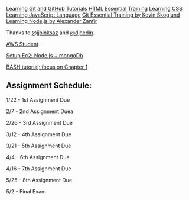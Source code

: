 [Learning Git and GitHub
Tutorials](https://www.lynda.com/Git-tutorials/Up-Running-Git-GitHub/409275-2.html)
[HTML Essential
Training](https://www.lynda.com/Web-Development-tutorials/HTML-Essential-Training/170427-2.html)
[Learning
CSS](https://www.lynda.com/CSS-tutorials/CSS-Fundamentals/417645-2.html)
[Learning JavaScript
Language](https://www.lynda.com/JavaScript-tutorials/Introducing-JavaScript-Language/123563-2.html)
[Git Essential Training by Kevin
Skoglund](https://www.lynda.com/Git-tutorials/Git-Essential-Training/100222-2.html?srchtrk=index%3a1%0alinktypeid%3a2%0aq%3agit+essential+training%0apage%3a1%0as%3arelevance%0asa%3atrue%0aproducttypeid%3a2)
[Learning Node.js by Alexander
Zanfir](https://www.lynda.com/Node-js-tutorials/Learning-Node-js/612195-2.html)

Thanks to [@jjbinksaz](https://github.com/jjbinksaz) and [@djhedin](https://github.com/djhedin).



[AWS Student](https://www.awseducate.com/Registration)

[Setup Ec2; Node.js + mongoDb](https://gist.github.com/tejaswigowda/f289e9bff13d152876e8d4b3281142f8)

[BASH tutorial; focus on Chapter 1](https://www.tldp.org/LDP/Bash-Beginners-Guide/html/Bash-Beginners-Guide.html)

## Assignment Schedule:

1/22 - 1st Assignment Due

2/7 - 2nd Assignment Duea

2/26 - 3rd Assignment Due

3/12 - 4th Assignment Due

3/21 - 5th Assignment Due

4/4 - 6th Assignment Due

4/16 - 7th Assignment Due

5/25 - 8th Assignment Due

5/2 - Final Exam


